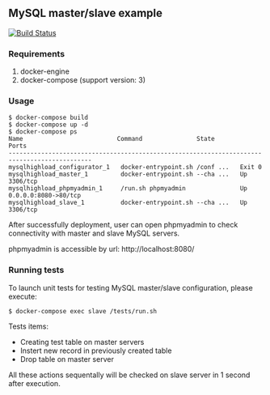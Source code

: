 ## MySQL master/slave example
[![Build Status](https://travis-ci.org/Onix-Systems/mysql-master-slave.svg?branch=master)](https://travis-ci.org/Onix-Systems/mysql-master-slave)

### Requirements

1. docker-engine
1. docker-compose (support version: 3)

### Usage
```
$ docker-compose build
$ docker-compose up -d
$ docker-compose ps
Name                          Command               State           Ports         
---------------------------------------------------------------------------------------------
mysqlhighload_configurator_1   docker-entrypoint.sh /conf ...   Exit 0                        
mysqlhighload_master_1         docker-entrypoint.sh --cha ...   Up       3306/tcp             
mysqlhighload_phpmyadmin_1     /run.sh phpmyadmin               Up       0.0.0.0:8080->80/tcp
mysqlhighload_slave_1          docker-entrypoint.sh --cha ...   Up       3306/tcp             
```

After successfully deployment, user can open phpmyadmin to check connectivity
with master and slave MySQL servers.

phpmyadmin is accessible by url: http://localhost:8080/

### Running tests

To launch unit tests for testing MySQL master/slave configuration, please execute:

```
$ docker-compose exec slave /tests/run.sh
```

Tests items:

* Creating test table on master servers
* Instert new record in previously created table
* Drop table on master server

All these actions sequentally will be checked on slave server in 1 second after execution.
